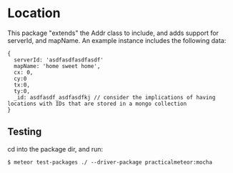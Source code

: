 # Location

This package "extends" the Addr class to include, and adds
support for serverId, and mapName. An example instance includes
the following data:

```
{
  serverId: 'asdfasdfasdfasdf'
  mapName: 'home sweet home',
  cx: 0,
  cy:0
  tx:0,
  ty:0,
  _id: asdfasdf_asdfasdfkj // consider the implications of having locations with IDs that are stored in a mongo collection
}
```

## Testing

cd into the package dir, and run:

```
$ meteor test-packages ./ --driver-package practicalmeteor:mocha
```